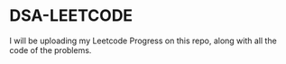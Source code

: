 # DSA-LEETCODE

I will be uploading my Leetcode Progress on this repo, along with all the code of the problems.
